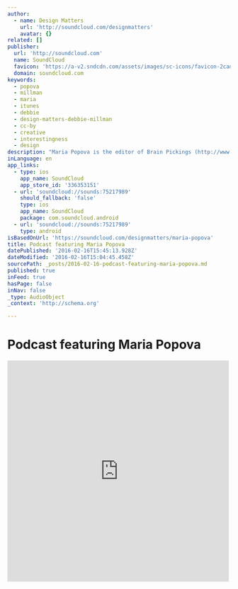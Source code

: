 ```yaml
---
author:
  - name: Design Matters
    url: 'http://soundcloud.com/designmatters'
    avatar: {}
related: []
publisher:
  url: 'http://soundcloud.com'
  name: SoundCloud
  favicon: 'https://a-v2.sndcdn.com/assets/images/sc-icons/favicon-2cadd14b.ico'
  domain: soundcloud.com
keywords:
  - popova
  - millman
  - maria
  - itunes
  - debbie
  - design-matters-debbie-millman
  - cc-by
  - creative
  - interestingness
  - design
description: "Maria Popova is the editor of Brain Pickings (http://www.brainpickings.org), an inventory of cross-disciplinary interestingness and curiosity, bringing you things you didn't know you were interested in - until you are. She has also written for Wired UK, The Atlantic, The New York Times, and Nieman Journalism Lab, among others, and is an MIT Futures of Entertainment Fellow."
inLanguage: en
app_links:
  - type: ios
    app_name: SoundCloud
    app_store_id: '336353151'
  - url: 'soundcloud://sounds:75217989'
    should_fallback: 'false'
    type: ios
    app_name: SoundCloud
    package: com.soundcloud.android
  - url: 'soundcloud://sounds:75217989'
    type: android
isBasedOnUrl: 'https://soundcloud.com/designmatters/maria-popova'
title: Podcast featuring Maria Popova
datePublished: '2016-02-16T15:45:13.928Z'
dateModified: '2016-02-16T15:04:45.458Z'
sourcePath: _posts/2016-02-16-podcast-featuring-maria-popova.md
published: true
inFeed: true
hasPage: false
inNav: false
_type: AudioObject
_context: 'http://schema.org'

---
```

# Podcast featuring Maria Popova

<iframe src="https://cdn.embedly.com/widgets/media.html?src=https%3A%2F%2Fw.soundcloud.com%2Fplayer%2F%3Fvisual%3Dtrue%26url%3Dhttp%253A%252F%252Fapi.soundcloud.com%252Ftracks%252F75217989%26show_artwork%3Dtrue&amp;url=https%3A%2F%2Fsoundcloud.com%2Fdesignmatters%2Fmaria-popova&amp;image=http%3A%2F%2Fi1.sndcdn.com%2Fartworks-000038481778-ef2sjk-t500x500.jpg&amp;key=b7d04c9b404c499eba89ee7072e1c4f7&amp;type=text%2Fhtml&amp;schema=soundcloud" width="500" height="500" scrolling="no" frameborder="0" allowfullscreen="allowfullscreen" style=""></iframe>
